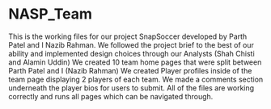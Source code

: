 # NASP_Team
This is the working files for our project SnapSoccer developed by Parth Patel and I Nazib Rahman. 
We followed the project brief to the best of our ability and implemented design choices through our Analysts (Shah Chisti and Alamin Uddin) 
We created 10 team home pages that were split between Parth Patel and I (Nazib Rahman)
We created Player profiles inside of the team page displaying 2 players of each team. 
We made a comments section underneath the player bios for users to submit. 
All of the files are working correctly and runs all pages which can be navigated through. 
